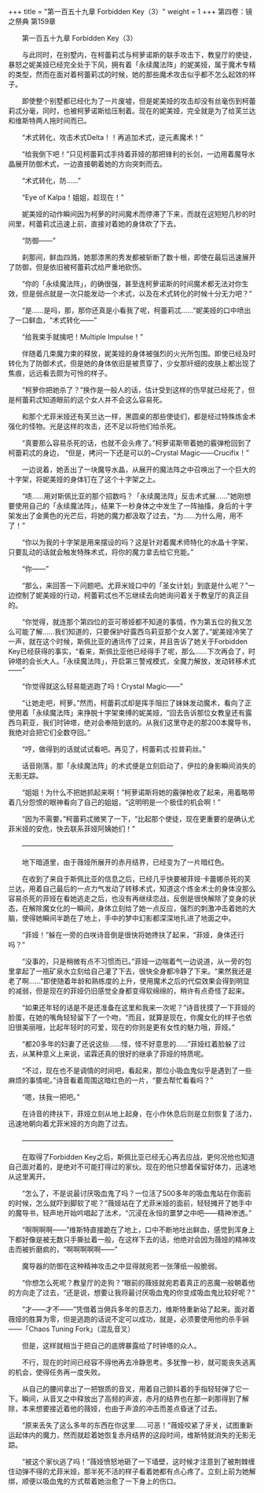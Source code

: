 +++
title = "第一百五十九章 Forbidden Key（3）"
weight = 1
+++
第四卷：镜之祭典 第159章

　　第一百五十九章 Forbidden Key（3）

　　与此同时，在别墅内，在柯蕾莉忒与柯萝诺斯的联手攻击下，教皇厅的使徒，暴怒之妮美娅已经完全处于下风，拥有着「永续魔法阵」的妮美娅，属于魔术专精的类型，然而在面对着柯蕾莉忒的时候，她的那些魔术攻击似乎都不怎么起效的样子。

　　即使整个别墅都已经化为了一片废墟，但是妮美娅的攻击却没有丝毫伤到柯蕾莉忒分毫，同时，也被柯萝诺斯给压制着。现在的妮美娅，完全就是为了给芙兰达和维斯特两人拖时间而已。

　　“术式转化，攻击术式Delta！！再追加术式，逆元素魔术！”

　　“给我倒下吧！”只见柯蕾莉忒手持着菲娅的那把锋利的长剑，一边用着魔导水晶展开防御术式，一边直接朝着她的方向突刺而去。

　　“术式转化，防……”

　　“Eye of Kalpa！姐姐，趁现在！”

　　妮美娅的动作瞬间因为柯萝的时间魔术而停滞了下来，而就在这短短几秒的时间里，柯蕾莉忒迅速上前，直接对着她的身体砍了下去。

　　“防御——”

　　刹那间，鲜血四溅，她那漆黑的秀发都被斩断了数十根，即使在最后迅速展开了防御，但是依旧被柯蕾莉忒给严重地砍伤。

　　“你的「永续魔法阵」，的确很强，甚至连柯萝诺斯的时间魔术都无法对你生效，但是弱点就是一次只能发动一个术式，以及在术式转化的时候十分无力吧？”

　　“是……是吗，那，那你还真是小看我了呢，柯蕾莉忒……”妮美娅的口中喷出了一口鲜血，“术式转化——”

　　“给我束手就擒吧！Multiple Impulse！”

　　伴随着几束魔力束的释放，妮美娅的身体被强烈的火光所包围。即使已经及时转化为了防御术式，但是她的身体依旧是被贯穿了，少女那纤细的皮肤上都出现了焦痕，远远看去颇为可怜的样子。

　　“柯萝你把她杀了？”换作是一般人的话，估计受到这样的伤早就已经死了，但是柯蕾莉忒知道眼前的这个女人并不会这么容易死。

　　和那个尤菲米娅还有芙兰达一样，黑圆桌的那些使徒们，都是经过特殊炼金术强化的怪物。光是这样的攻击，还不足以将他们给杀死。

　　“真要那么容易杀死的话，也就不会头疼了。”柯萝诺斯带着她的霰弹枪回到了柯蕾莉忒的身边， “但是，拷问一下还是可以的~Crystal Magic——Crucifix！”

　　一边说着，她丢出了一块魔导水晶，从展开的魔法阵之中召唤出了一个巨大的十字架，将妮美娅的身体钉在了这个十字架之上。

　　“啧……用对斯佩比亚的那个招数吗？「永续魔法阵」反击术式展……”她刚想要使用自己的「永续魔法阵」，结果下一秒身体之中发生了一阵抽搐，身后的十字架发出了金黄色的光芒后，将她的魔力都汲取了过去，“为……为什么用，用不了！”

　　“你以为我的十字架是用来摆设的吗？这是针对着魔术师特化的水晶十字架，只要乱动的话就会触发特殊术式，将你的魔力拿去给它充能。”

　　“你——”

　　“那么，来回答一下问题吧。尤菲米娅口中的「圣女计划」到底是什么呢？”一边控制了妮美娅的行动，柯蕾莉忒也不忘继续去向她询问着关于教皇厅的真正目的。

　　“你觉得，就连那个第四位的亚可蒂娅都不知道的事情，作为第五位的我又怎么可能了解……我们知道的，只要保护好露西乌莉亚那个女人罢了。”妮美娅冷笑了一声，就在这个时候，斯佩比亚的通讯传了过来，并且告诉了她关于Forbidden Key已经获得的事实，“看来，斯佩比亚他已经得手了呢，那么……下次再会了，时钟塔的会长大人。「永续魔法阵」，开启第三警戒模式，全魔力解放，发动转移术式——”

　　“你觉得就这么轻易能逃跑了吗！Crystal Magic——”

　　“让她走吧，柯萝。”然而，柯蕾莉忒却是挥手阻拦了妹妹发动魔术，看向了正使用着「永续魔法阵」来挣脱十字架束缚的妮美娅，“回去告诉那位女教皇还有露西乌莉亚，我们时钟塔，绝对会奉陪到底的。从我们这里夺走的那200本魔导书，我绝对会把它们全数夺回。”

　　“哼，做得到的话就试试看吧。再见了，柯蕾莉忒·拉普莉丝。”

　　话音刚落，那「永续魔法阵」的术式便是立刻启动了，伊拉的身影瞬间消失的无影无踪。

　　“姐姐！为什么不把她抓起来啊！”柯萝诺斯将她的霰弹枪收了起来，用着略带着几分怨恨的眼神看向了自己的姐姐，“这明明是一个极佳的机会啊！”

　　“因为不需要。”柯蕾莉忒微笑了一下，“比起那个使徒，现在更重要的是确认尤菲米娅的安危，快去联系菲娅阿姨她们！”

　　——————————————————————

　　地下暗道里，由于薇娅所展开的赤月结界，已经变为了一片暗红色。

　　在收到了来自于斯佩比亚的信息之后，已经几乎快要被菲娅·卡蕾娜杀死的芙兰达，用着自己最后的一点力气发动了转移术式，知道这个炼金术士的身体没那么容易杀死的菲娅在看她逃走之后，也没有再继续恋战，反倒是很快解除了变身的状态，在解除魔女化的一瞬间，身体立刻给了她一点反应，强烈的刺激冲击着她的大脑，使得她瞬间半跪在了地上，手中的梦中幻影都深深地扎进了地面之中。

　　“菲娅！”躲在一旁的白咲诗音倒是很快将她搀扶了起来，“菲娅，身体还行吗？”

　　“没事的，只是稍微有点不习惯而已。”菲娅一边喘着气一边说道，从一旁的包里拿起了一瓶矿泉水立刻给自己灌了下去，很快全身都冷静了下来。“果然我还是老了啊……”即使随着年龄和熟练度的上升，使用魔术之后的代偿效果会得到明显的减弱，但是现在的菲娅仍旧感觉全身都变得软绵绵的，稍许有点奇怪了起来。

　　“如果还年轻的话是不是还准备在这里和我来一次呢？”诗音抚摸了一下菲娅的脸蛋，在她的嘴角轻轻留下了一个吻，“而且，就算是现在，你魔女化的样子也依旧很美丽哦，比起年轻时的可爱，现在的你则是更有女性的魅力哦，菲娅。”

　　“都20多年的妇妻了还说这些……怪，怪不好意思的……”菲娅红着脸躲了过去，从某种意义上来说，诺霖还真的很好的继承了菲娅的特质呢。

　　“不过，现在也不是调情的时间吧，看起来，那位小吸血鬼似乎是遇到了一些麻烦的事情呢。”诗音看着周围这暗红色的一片，“要去帮忙看看吗？”

　　“嗯，扶我一把吧。”

　　在诗音的搀扶下，菲娅立刻从地上起身，在小作休息后则是立刻恢复了活力，迅速地朝向着尤菲米娅的方向跑了过去。

　　——————————————————————

　　在取得了Forbidden Key之后，斯佩比亚已经无心再去应战，更何况他也知道自己面对着的，是绝对不可能打得过的家伙。现在的他只想着保留好体力，迅速地从这里离开。

　　“怎么了，不是说最讨厌吸血鬼了吗？一位活了500多年的吸血鬼站在你面前的时候，怎么就吓到脚软了呢？”薇娅站在了尤菲米娅的面前，轻轻摊开了她手中的魔导书，轻声地开始吟唱起了法术，“沉浸在永恒的噩梦之中吧——精神渗透。”

　　“啊啊啊啊——”维斯特直接跪在了地上，口中不断地吐出鲜血，感觉到浑身上下都好像是被无数只手撕扯着一般，在这样下去的话，他绝对会因为薇娅的精神攻击而被折磨疯的，“啊啊啊啊啊——”

　　魔导器的防御在这种精神攻击之中显得就宛若一张薄纸一般脆弱。

　　“你想怎么死呢？教皇厅的走狗？”眼前的薇娅就宛若着真正的恶魔一般朝着他的方向走了过去，“还是说，想要让我将最讨厌吸血鬼的你变成吸血鬼比较好呢？“

　　“才——才不——”凭借着当佣兵多年的意志力，维斯特重新站了起来。面对着薇娅的胜算为零，但是逃跑的话说不定可以成功，就是，必须要使用他的杀手锏——「Chaos Tuning Fork」（混乱音叉）

　　但是，这样就相当于把自己的底牌暴露给了时钟塔的众人。

　　不行，现在的时间已经容不得他再去冷静思考。多犹豫一秒，就可能丧失逃离的机会，使得任务再一度失败。

　　从自己的腰间拿出了一把银质的音叉，用着自己颤抖着的手指轻轻弹了它一下。瞬间，从音叉之中释放出了高频的声波，赤月的结界也在那一刹那得到了解除，本来想要接近着他的薇娅，也由于声浪的冲击而差点昏迷了过去。

　　“原来丢失了这么多年的东西在你这里……可恶！”薇娅咬紧了牙关，试图重新运起体内的魔力，然而就趁着她恢复赤月结界的这段时间，维斯特就消失的无影无踪。

　　“被这个家伙逃了吗！”薇娅愤怒地砸了一下墙壁，这时候才注意到了被荆棘缠住动弹不得的尤菲米娅，那半死不活的样子看着她都有点心疼了。立刻上前为她解绑，顺便以吸血鬼的方式帮着她治愈了一下身上的伤口。


